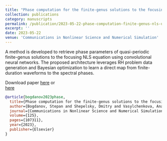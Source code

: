 ```yaml
---
title: "Phase computation for the finite-genus solutions to the focusing nonlinear Schrödinger equation using convolutional neural networks"
collection: publications
category: manuscripts
permalink: /publication/2023-05-22-phase-computation-finite-genus-nls-using-cnn
excerpt: ''
date: 2023-05-22
venue: 'Communications in Nonlinear Science and Numerical Simulation'
---
```

A method is developed to retrieve phase parameters of quasi-periodic finite-genus solutions to the focusing NLS equation using convolutional neural networks. The proposed architecture leverages RH problem data generation and Bayesian optimization to learn a direct map from finite-duration waveforms to the spectral phases.

Download paper [here](http://esf0.github.io/files/publication/phase_computation_finite_genus_nls_using_cnn.pdf) or  
[here](https://doi.org/10.1016/j.cnsns.2023.107311)

```bibtex
@article{bogdanov2023phase,
  title={Phase computation for the finite-genus solutions to the focusing nonlinear Schr{\"o}dinger equation using convolutional neural networks},
  author={Bogdanov, Stepan and Shepelsky, Dmitry and Vasylchenkova, Anastasiia and Sedov, Egor and Freire, Pedro J and Turitsyn, Sergei K and Prilepsky, Jaroslaw E},
  journal={Communications in Nonlinear Science and Numerical Simulation},
  volume={125},
  pages={107311},
  year={2023},
  publisher={Elsevier}
}
```